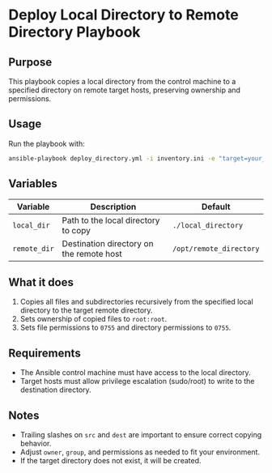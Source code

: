 # Deploy Local Directory to Remote Directory Playbook

## Purpose

This playbook copies a local directory from the control machine to a specified directory on remote target hosts, preserving ownership and permissions.

## Usage

Run the playbook with:

```bash
ansible-playbook deploy_directory.yml -i inventory.ini -e "target=your_target_group local_dir=./local_directory remote_dir=/opt/remote_directory"
```

## Variables

| Variable     | Description                              | Default                 |
| ------------ | ---------------------------------------- | ----------------------- |
| `local_dir`  | Path to the local directory to copy      | `./local_directory`     |
| `remote_dir` | Destination directory on the remote host | `/opt/remote_directory` |

## What it does

1. Copies all files and subdirectories recursively from the specified local directory to the target remote directory.
2. Sets ownership of copied files to `root:root`.
3. Sets file permissions to `0755` and directory permissions to `0755`.

## Requirements

* The Ansible control machine must have access to the local directory.
* Target hosts must allow privilege escalation (sudo/root) to write to the destination directory.

## Notes

* Trailing slashes on `src` and `dest` are important to ensure correct copying behavior.
* Adjust `owner`, `group`, and permissions as needed to fit your environment.
* If the target directory does not exist, it will be created.

